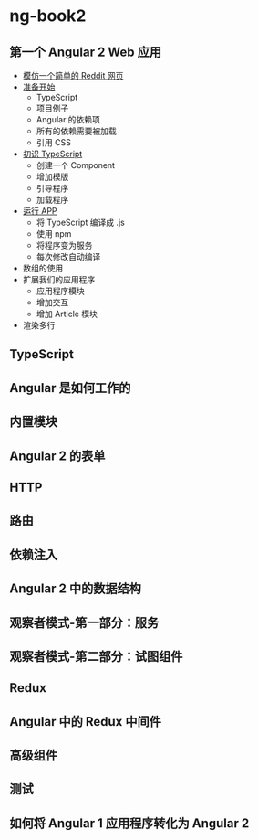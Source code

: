 # ng-book2
## 第一个 Angular 2 Web 应用
* [模仿一个简单的 Reddit 网页](chapter01/section-01-01.md)
* [准备开始](chapter01/section-01-02.md)
	* TypeScript
	* 项目例子
	* Angular 的依赖项
	* 所有的依赖需要被加载
	* 引用 CSS
* [初识 TypeScript](chapter01/section-01-03.md)
	* 创建一个 Component
	* 增加模版
	* 引导程序
	* 加载程序
* [运行 APP](chapter01/section-01-04.md)
	* 将 TypeScript 编译成 .js
	* 使用 npm
	* 将程序变为服务
	* 每次修改自动编译
* 数组的使用
* 扩展我们的应用程序
	* 应用程序模块
	* 增加交互
	* 增加 Article 模块
* 渲染多行

## TypeScript
## Angular 是如何工作的
## 内置模块
## Angular 2 的表单
## HTTP
## 路由
## 依赖注入
## Angular 2 中的数据结构
## 观察者模式-第一部分：服务
## 观察者模式-第二部分：试图组件
## Redux
## Angular 中的 Redux 中间件
## 高级组件
## 测试
## 如何将 Angular 1 应用程序转化为 Angular 2





